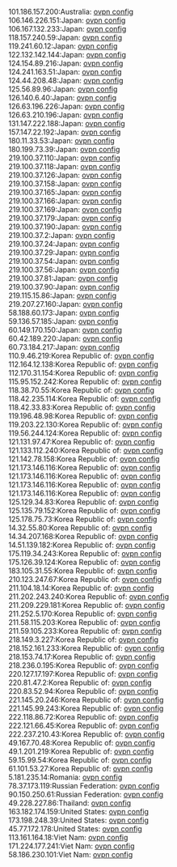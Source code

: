 101.186.157.200:Australia: [ovpn config](vpn/101_186_157_200.ovpn)  
106.146.226.151:Japan: [ovpn config](vpn/106_146_226_151.ovpn)  
106.167.132.233:Japan: [ovpn config](vpn/106_167_132_233.ovpn)  
118.157.240.59:Japan: [ovpn config](vpn/118_157_240_59.ovpn)  
119.241.60.12:Japan: [ovpn config](vpn/119_241_60_12.ovpn)  
122.132.142.144:Japan: [ovpn config](vpn/122_132_142_144.ovpn)  
124.154.89.216:Japan: [ovpn config](vpn/124_154_89_216.ovpn)  
124.241.163.51:Japan: [ovpn config](vpn/124_241_163_51.ovpn)  
124.44.208.48:Japan: [ovpn config](vpn/124_44_208_48.ovpn)  
125.56.89.96:Japan: [ovpn config](vpn/125_56_89_96.ovpn)  
126.140.6.40:Japan: [ovpn config](vpn/126_140_6_40.ovpn)  
126.63.196.226:Japan: [ovpn config](vpn/126_63_196_226.ovpn)  
126.63.210.196:Japan: [ovpn config](vpn/126_63_210_196.ovpn)  
131.147.222.188:Japan: [ovpn config](vpn/131_147_222_188.ovpn)  
157.147.22.192:Japan: [ovpn config](vpn/157_147_22_192.ovpn)  
180.11.33.53:Japan: [ovpn config](vpn/180_11_33_53.ovpn)  
180.199.73.39:Japan: [ovpn config](vpn/180_199_73_39.ovpn)  
219.100.37.110:Japan: [ovpn config](vpn/219_100_37_110.ovpn)  
219.100.37.118:Japan: [ovpn config](vpn/219_100_37_118.ovpn)  
219.100.37.126:Japan: [ovpn config](vpn/219_100_37_126.ovpn)  
219.100.37.158:Japan: [ovpn config](vpn/219_100_37_158.ovpn)  
219.100.37.165:Japan: [ovpn config](vpn/219_100_37_165.ovpn)  
219.100.37.166:Japan: [ovpn config](vpn/219_100_37_166.ovpn)  
219.100.37.169:Japan: [ovpn config](vpn/219_100_37_169.ovpn)  
219.100.37.179:Japan: [ovpn config](vpn/219_100_37_179.ovpn)  
219.100.37.190:Japan: [ovpn config](vpn/219_100_37_190.ovpn)  
219.100.37.2:Japan: [ovpn config](vpn/219_100_37_2.ovpn)  
219.100.37.24:Japan: [ovpn config](vpn/219_100_37_24.ovpn)  
219.100.37.29:Japan: [ovpn config](vpn/219_100_37_29.ovpn)  
219.100.37.54:Japan: [ovpn config](vpn/219_100_37_54.ovpn)  
219.100.37.56:Japan: [ovpn config](vpn/219_100_37_56.ovpn)  
219.100.37.81:Japan: [ovpn config](vpn/219_100_37_81.ovpn)  
219.100.37.90:Japan: [ovpn config](vpn/219_100_37_90.ovpn)  
219.115.15.86:Japan: [ovpn config](vpn/219_115_15_86.ovpn)  
219.207.27.160:Japan: [ovpn config](vpn/219_207_27_160.ovpn)  
58.188.60.173:Japan: [ovpn config](vpn/58_188_60_173.ovpn)  
59.136.57.185:Japan: [ovpn config](vpn/59_136_57_185.ovpn)  
60.149.170.150:Japan: [ovpn config](vpn/60_149_170_150.ovpn)  
60.42.189.220:Japan: [ovpn config](vpn/60_42_189_220.ovpn)  
60.73.184.217:Japan: [ovpn config](vpn/60_73_184_217.ovpn)  
110.9.46.219:Korea Republic of: [ovpn config](vpn/110_9_46_219.ovpn)  
112.164.12.138:Korea Republic of: [ovpn config](vpn/112_164_12_138.ovpn)  
112.170.31.154:Korea Republic of: [ovpn config](vpn/112_170_31_154.ovpn)  
115.95.152.242:Korea Republic of: [ovpn config](vpn/115_95_152_242.ovpn)  
118.38.70.55:Korea Republic of: [ovpn config](vpn/118_38_70_55.ovpn)  
118.42.235.114:Korea Republic of: [ovpn config](vpn/118_42_235_114.ovpn)  
118.42.33.83:Korea Republic of: [ovpn config](vpn/118_42_33_83.ovpn)  
119.196.48.98:Korea Republic of: [ovpn config](vpn/119_196_48_98.ovpn)  
119.203.22.130:Korea Republic of: [ovpn config](vpn/119_203_22_130.ovpn)  
119.56.244.124:Korea Republic of: [ovpn config](vpn/119_56_244_124.ovpn)  
121.131.97.47:Korea Republic of: [ovpn config](vpn/121_131_97_47.ovpn)  
121.133.112.240:Korea Republic of: [ovpn config](vpn/121_133_112_240.ovpn)  
121.142.78.158:Korea Republic of: [ovpn config](vpn/121_142_78_158.ovpn)  
121.173.146.116:Korea Republic of: [ovpn config](vpn/121_173_146_116.ovpn)  
121.173.146.116:Korea Republic of: [ovpn config](vpn/121_173_146_116.ovpn)  
121.173.146.116:Korea Republic of: [ovpn config](vpn/121_173_146_116.ovpn)  
121.173.146.116:Korea Republic of: [ovpn config](vpn/121_173_146_116.ovpn)  
125.129.34.83:Korea Republic of: [ovpn config](vpn/125_129_34_83.ovpn)  
125.135.79.152:Korea Republic of: [ovpn config](vpn/125_135_79_152.ovpn)  
125.178.75.73:Korea Republic of: [ovpn config](vpn/125_178_75_73.ovpn)  
14.32.55.80:Korea Republic of: [ovpn config](vpn/14_32_55_80.ovpn)  
14.34.207.168:Korea Republic of: [ovpn config](vpn/14_34_207_168.ovpn)  
14.51.139.182:Korea Republic of: [ovpn config](vpn/14_51_139_182.ovpn)  
175.119.34.243:Korea Republic of: [ovpn config](vpn/175_119_34_243.ovpn)  
175.126.39.124:Korea Republic of: [ovpn config](vpn/175_126_39_124.ovpn)  
183.105.31.55:Korea Republic of: [ovpn config](vpn/183_105_31_55.ovpn)  
210.123.247.67:Korea Republic of: [ovpn config](vpn/210_123_247_67.ovpn)  
211.104.18.14:Korea Republic of: [ovpn config](vpn/211_104_18_14.ovpn)  
211.202.243.240:Korea Republic of: [ovpn config](vpn/211_202_243_240.ovpn)  
211.209.229.181:Korea Republic of: [ovpn config](vpn/211_209_229_181.ovpn)  
211.252.5.170:Korea Republic of: [ovpn config](vpn/211_252_5_170.ovpn)  
211.58.115.203:Korea Republic of: [ovpn config](vpn/211_58_115_203.ovpn)  
211.59.105.233:Korea Republic of: [ovpn config](vpn/211_59_105_233.ovpn)  
218.149.3.227:Korea Republic of: [ovpn config](vpn/218_149_3_227.ovpn)  
218.152.161.233:Korea Republic of: [ovpn config](vpn/218_152_161_233.ovpn)  
218.153.74.17:Korea Republic of: [ovpn config](vpn/218_153_74_17.ovpn)  
218.236.0.195:Korea Republic of: [ovpn config](vpn/218_236_0_195.ovpn)  
220.127.17.197:Korea Republic of: [ovpn config](vpn/220_127_17_197.ovpn)  
220.81.47.2:Korea Republic of: [ovpn config](vpn/220_81_47_2.ovpn)  
220.83.52.94:Korea Republic of: [ovpn config](vpn/220_83_52_94.ovpn)  
221.145.20.246:Korea Republic of: [ovpn config](vpn/221_145_20_246.ovpn)  
221.145.99.243:Korea Republic of: [ovpn config](vpn/221_145_99_243.ovpn)  
222.118.86.72:Korea Republic of: [ovpn config](vpn/222_118_86_72.ovpn)  
222.121.66.45:Korea Republic of: [ovpn config](vpn/222_121_66_45.ovpn)  
222.237.210.43:Korea Republic of: [ovpn config](vpn/222_237_210_43.ovpn)  
49.167.70.48:Korea Republic of: [ovpn config](vpn/49_167_70_48.ovpn)  
49.1.201.219:Korea Republic of: [ovpn config](vpn/49_1_201_219.ovpn)  
59.15.99.54:Korea Republic of: [ovpn config](vpn/59_15_99_54.ovpn)  
61.101.53.27:Korea Republic of: [ovpn config](vpn/61_101_53_27.ovpn)  
5.181.235.14:Romania: [ovpn config](vpn/5_181_235_14.ovpn)  
78.37.173.119:Russian Federation: [ovpn config](vpn/78_37_173_119.ovpn)  
90.150.250.61:Russian Federation: [ovpn config](vpn/90_150_250_61.ovpn)  
49.228.227.86:Thailand: [ovpn config](vpn/49_228_227_86.ovpn)  
163.182.174.159:United States: [ovpn config](vpn/163_182_174_159.ovpn)  
173.198.248.39:United States: [ovpn config](vpn/173_198_248_39.ovpn)  
45.77.172.178:United States: [ovpn config](vpn/45_77_172_178.ovpn)  
113.161.164.18:Viet Nam: [ovpn config](vpn/113_161_164_18.ovpn)  
171.224.177.241:Viet Nam: [ovpn config](vpn/171_224_177_241.ovpn)  
58.186.230.101:Viet Nam: [ovpn config](vpn/58_186_230_101.ovpn)  
